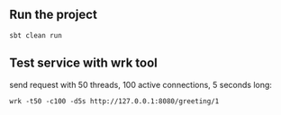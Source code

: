## Run the project
```
sbt clean run
```

## Test service with wrk tool
send request with 50 threads, 100 active connections, 5 seconds long:
```
wrk -t50 -c100 -d5s http://127.0.0.1:8080/greeting/1
```
